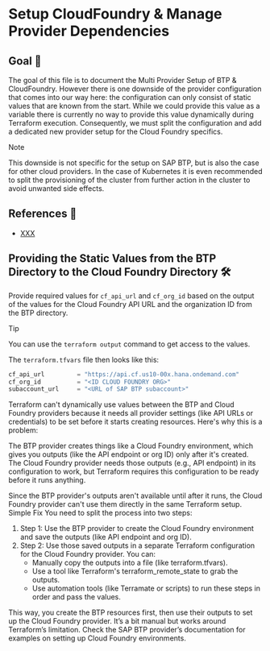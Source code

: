 # Setup CloudFoundry & Manage Provider Dependencies

## Goal 🎯

The goal of this file is to document the Multi Provider Setup of BTP & CloudFoundry. However there is one downside of the provider configuration that comes into our way here: the configuration can only consist of static values that are known from the start. While we could provide this value as a variable there is currently no way to provide this value dynamically during Terraform execution. Consequently, we must split the configuration and add a dedicated new provider setup for the Cloud Foundry specifics.

> [!NOTE]
> This downside is not specific for the setup on SAP BTP, but is also the case for other cloud providers. In the case of Kubernetes it is even recommended to split the provisioning of the cluster from further action in the cluster to avoid unwanted side effects.

## References 📝
- [XXX](XXXX)

## Providing the Static Values from the BTP Directory to the Cloud Foundry Directory 🛠️
Provide required values for `cf_api_url` and `cf_org_id` based on the output of the values for the Cloud Foundry API URL and the organization ID from the BTP directory.

> [!TIP]
> You can use the `terraform output` command to get access to the values.

The `terraform.tfvars` file then looks like this:

```terraform
cf_api_url         = "https://api.cf.us10-00x.hana.ondemand.com"
cf_org_id          = "<ID CLOUD FOUNDRY ORG>"
subaccount_url     = "<URL of SAP BTP subaccount>"
```

Terraform can't dynamically use values between the BTP and Cloud Foundry providers because it needs all provider settings (like API URLs or credentials) to be set before it starts creating resources. Here's why this is a problem:

The BTP provider creates things like a Cloud Foundry environment, which gives you outputs (like the API endpoint or org ID) only after it's created.
The Cloud Foundry provider needs those outputs (e.g., API endpoint) in its configuration to work, but Terraform requires this configuration to be ready before it runs anything.

Since the BTP provider's outputs aren't available until after it runs, the Cloud Foundry provider can't use them directly in the same Terraform setup.
Simple Fix
You need to split the process into two steps:

1. Step 1: Use the BTP provider to create the Cloud Foundry environment and save the outputs (like API endpoint and org ID).
2. Step 2: Use those saved outputs in a separate Terraform configuration for the Cloud Foundry provider. You can:
    - Manually copy the outputs into a file (like terraform.tfvars).
    - Use a tool like Terraform's terraform_remote_state to grab the outputs.
    - Use automation tools (like Terramate or scripts) to run these steps in order and pass the values.

This way, you create the BTP resources first, then use their outputs to set up the Cloud Foundry provider. It’s a bit manual but works around Terraform’s limitation. Check the SAP BTP provider’s documentation for examples on setting up Cloud Foundry environments.
